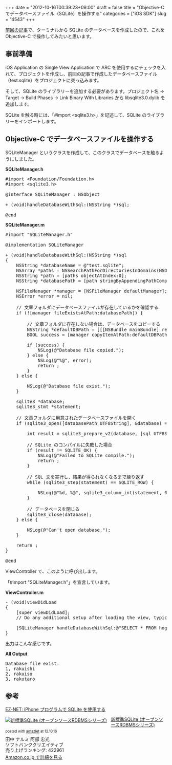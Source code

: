+++
date = "2012-10-16T00:39:23+09:00"
draft = false
title = "Objective-C でデータベースファイル（SQLite）を操作する"
categories = ["iOS SDK"]
slug = "4543"
+++

<a href="http://rakuishi.com/sqlite/4535/" target="_blank">前回の記事</a>で、ターミナルから SQLite のデータベースを作成したので、これを Objective-C で操作してみたいと思います。

<h2>事前準備</h2>

iOS Application の Single View Application で ARC を使用するにチェックを入れて、プロジェクトを作成し、前回の記事で作成したデータベースファイル（test.sqlite）をプロジェクトに突っ込みます。

そして、SQLite のライブラリーを追加する必要があります。プロジェクト名 → Target → Build Phases → Link Binary With Libraries から libsqlite3.0.dylib を追加します。

SQLite を触る時には、「#import &lt;sqlite3.h>」を記述して、SQLite のライブラリーをインポートします。

<h2>Objective-C でデータベースファイルを操作する</h2>

SQLiteManager というクラスを作成して、このクラスでデータベースを触るようにしました。

<strong>SQLiteManager.h</strong>

<pre class="prettyprint">#import &lt;Foundation/Foundation.h>
#import &lt;sqlite3.h>

@interface SQLiteManager : NSObject

+ (void)handleDatabaseWithSql:(NSString *)sql;

@end
</pre>

<strong>SQLiteManager.m</strong>

<pre class="prettyprint">#import "SQLiteManager.h"

@implementation SQLiteManager

+ (void)handleDatabaseWithSql:(NSString *)sql
{
    NSString *databaseName = @"test.sqlite";
    NSArray *paths = NSSearchPathForDirectoriesInDomains(NSDocumentDirectory, NSUserDomainMask, YES);
    NSString *path = [paths objectAtIndex:0];
    NSString *databasePath = [path stringByAppendingPathComponent:databaseName];
    
    NSFileManager *manager = [NSFileManager defaultManager];
    NSError *error = nil;
    
    // 文章フォルダにデータベースファイルが存在しているかを確認する
    if (![manager fileExistsAtPath:databasePath]) {
        
        // 文章フォルダに存在しない場合は、データベースをコピーする
        NSString *defaultDBPath = [[[NSBundle mainBundle] resourcePath] stringByAppendingPathComponent:databaseName];
        BOOL success = [manager copyItemAtPath:defaultDBPath toPath:databasePath error:&error];
        
        if (success) {
            NSLog(@"Database file copied.");
        } else {
            NSLog(@"%@", error);
            return ;
        }
    } else {
        
        NSLog(@"Database file exist.");
    }
    
    sqlite3 *database;
    sqlite3_stmt *statement;
    
    // 文章フォルダに用意されたデータベースファイルを開く
    if (sqlite3_open([databasePath UTF8String], &database) == SQLITE_OK) {
        
        int result = sqlite3_prepare_v2(database, [sql UTF8String], -1, &statement, NULL);
        
        // SQLite のコンパイルに失敗した場合
        if (result != SQLITE_OK) {
            NSLog(@"Failed to SQLite compile.");
            return ;
        }
        
        // SQL 文を実行し、結果が得られなくなるまで繰り返す
        while (sqlite3_step(statement) == SQLITE_ROW) {

            NSLog(@"%d, %@", sqlite3_column_int(statement, 0),[NSString stringWithUTF8String:(char*)sqlite3_column_text(statement, 1)]);
        }
        
        // データベースを閉じる
        sqlite3_close(database);
    } else {
        
        NSLog(@"Can't open database.");
    }
    
    return ;
}

@end
</pre>

ViewController で、このように呼び出します。

「#import "SQLiteManager.h"」を宣言しています。

<strong>ViewController.m</strong>

<pre class="prettyprint">- (void)viewDidLoad
{
    [super viewDidLoad];
    // Do any additional setup after loading the view, typically from a nib.
    
    [SQLiteManager handleDatabaseWithSql:@"SELECT * FROM hoge"];
}
</pre>

出力はこんな感じです。

<strong>All Output</strong>

<pre class="prettyprint">Database file exist.
1, rakuishi
2, rakuiso
3, rakutaro</pre>

<h2>参考</h2>

<a href="http://program.station.ez-net.jp/special/iphone/db/sqlite.asp" target="_blank">EZ-NET: iPhone プログラムで SQLite を使用する</a>

<div class="amazlet-box" style="margin-bottom:0px;"><div class="amazlet-image" style="float:left;margin:0px 12px 1px 0px;"><a href="http://www.amazon.co.jp/exec/obidos/ASIN/4797354739/rakuishi-22/ref=nosim/" name="amazletlink" target="_blank"><img src="http://ecx.images-amazon.com/images/I/51w28k89iJL._SL160_.jpg" alt="新標準SQLite (オープンソースRDBMSシリーズ)" style="border: none;" /></a></div><div class="amazlet-info" style="line-height:120%; margin-bottom: 10px"><div class="amazlet-name" style="margin-bottom:10px;line-height:120%"><a href="http://www.amazon.co.jp/exec/obidos/ASIN/4797354739/rakuishi-22/ref=nosim/" name="amazletlink" target="_blank">新標準SQLite (オープンソースRDBMSシリーズ)</a><div class="amazlet-powered-date" style="font-size:80%;margin-top:5px;line-height:120%">posted with <a href="http://www.amazlet.com/browse/ASIN/4797354739/rakuishi-22/ref=nosim/" title="新標準SQLite (オープンソースRDBMSシリーズ)" target="_blank">amazlet</a> at 12.10.16</div></div><div class="amazlet-detail">田中 ナルミ 阿部 忠光 <br />ソフトバンククリエイティブ <br />売り上げランキング: 422961<br /></div><div class="amazlet-sub-info" style="float: left;"><div class="amazlet-link" style="margin-top: 5px"><a href="http://www.amazon.co.jp/exec/obidos/ASIN/4797354739/rakuishi-22/ref=nosim/" name="amazletlink" target="_blank">Amazon.co.jp で詳細を見る</a></div></div></div><div class="amazlet-footer" style="clear: left"></div></div>
